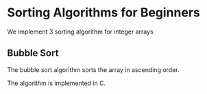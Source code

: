 # Sorting Algorithms for Beginners
We implement 3 sorting algorithm for integer arrays

## Bubble Sort


The bubble sort algorithm sorts the array in ascending order.

The algorithm is implemented in C.
